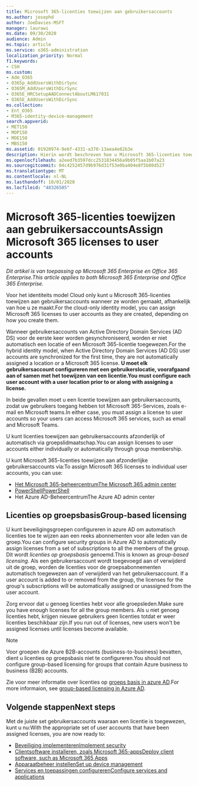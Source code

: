 ```yaml
---
title: Microsoft 365-licenties toewijzen aan gebruikersaccounts
ms.author: josephd
author: JoeDavies-MSFT
manager: laurawi
ms.date: 09/30/2020
audience: Admin
ms.topic: article
ms.service: o365-administration
localization_priority: Normal
f1.keywords:
- CSH
ms.custom:
- Adm_O365
- O365p_AddUsersWithDirSync
- O365M_AddUsersWithDirSync
- O365E_HRCSetupAADConnectAboutLM617031
- O365E_AddUsersWithDirSync
ms.collection:
- Ent_O365
- M365-identity-device-management
search.appverid:
- MET150
- MOP150
- MOE150
- MBS150
ms.assetid: 01920974-9e6f-4331-a370-13aea4e82b3e
description: Hierin wordt beschreven hoe u Microsoft 365-licenties toewijst aan gebruikersaccounts, afzonderlijk of op basis van groepslidmaatschap.
ms.openlocfilehash: a2eed7b3597dcc2531834456a9b05f5aa1b07a23
ms.sourcegitcommit: 04c4252457d9b976d31f53e0ba404e8f5b80d527
ms.translationtype: MT
ms.contentlocale: nl-NL
ms.lasthandoff: 10/01/2020
ms.locfileid: "48326505"
---
```

# <a name="assign-microsoft-365-licenses-to-user-accounts"></a><span data-ttu-id="a1651-103">Microsoft 365-licenties toewijzen aan gebruikersaccounts</span><span class="sxs-lookup"><span data-stu-id="a1651-103">Assign Microsoft 365 licenses to user accounts</span></span>

<span data-ttu-id="a1651-104">*Dit artikel is van toepassing op Microsoft 365 Enterprise en Office 365 Enterprise.*</span><span class="sxs-lookup"><span data-stu-id="a1651-104">*This article applies to both Microsoft 365 Enterprise and Office 365 Enterprise.*</span></span>

<span data-ttu-id="a1651-105">Voor het identiteits model Cloud only kunt u Microsoft 365-licenties toewijzen aan gebruikersaccounts wanneer ze worden gemaakt, afhankelijk van hoe u ze maakt.</span><span class="sxs-lookup"><span data-stu-id="a1651-105">For the cloud-only identity model, you can assign Microsoft 365 licenses to user accounts as they are created, depending on how you create them.</span></span>

<span data-ttu-id="a1651-106">Wanneer gebruikersaccounts van Active Directory Domain Services (AD DS) voor de eerste keer worden gesynchroniseerd, worden er niet automatisch een locatie of een Microsoft 365-licentie toegewezen.</span><span class="sxs-lookup"><span data-stu-id="a1651-106">For the hybrid identity model, when Active Directory Domain Services (AD DS) user accounts are synchronized for the first time, they are not automatically assigned a location or a Microsoft 365 license.</span></span> <span data-ttu-id="a1651-107">**U moet elk gebruikersaccount configureren met een gebruikerslocatie, voorafgaand aan of samen met het toewijzen van een licentie.**</span><span class="sxs-lookup"><span data-stu-id="a1651-107">**You must configure each user account with a user location prior to or along with assigning a license.**</span></span>

<span data-ttu-id="a1651-108">In beide gevallen moet u een licentie toewijzen aan gebruikersaccounts, zodat uw gebruikers toegang hebben tot Microsoft 365-Services, zoals e-mail en Microsoft teams.</span><span class="sxs-lookup"><span data-stu-id="a1651-108">In either case, you must assign a license to user accounts so your users can access Microsoft 365 services, such as email and Microsoft Teams.</span></span>

<span data-ttu-id="a1651-109">U kunt licenties toewijzen aan gebruikersaccounts afzonderlijk of automatisch via groepslidmaatschap.</span><span class="sxs-lookup"><span data-stu-id="a1651-109">You can assign licenses to user accounts either individually or automatically through group membership.</span></span>

<span data-ttu-id="a1651-110">U kunt Microsoft 365-licenties toewijzen aan afzonderlijke gebruikersaccounts via:</span><span class="sxs-lookup"><span data-stu-id="a1651-110">To assign Microsoft 365 licenses to individual user accounts, you can use:</span></span>

- [<span data-ttu-id="a1651-111">Het Microsoft 365-beheercentrum</span><span class="sxs-lookup"><span data-stu-id="a1651-111">The Microsoft 365 admin center</span></span>](https://docs.microsoft.com/microsoft-365/admin/manage/assign-licenses-to-users)
- [<span data-ttu-id="a1651-112">PowerShell</span><span class="sxs-lookup"><span data-stu-id="a1651-112">PowerShell</span></span>](assign-licenses-to-user-accounts-with-microsoft-365-powershell.md)
- <span data-ttu-id="a1651-113">Het Azure AD-Beheercentrum</span><span class="sxs-lookup"><span data-stu-id="a1651-113">The Azure AD admin center</span></span>

## <a name="group-based-licensing"></a><span data-ttu-id="a1651-114">Licenties op groepsbasis</span><span class="sxs-lookup"><span data-stu-id="a1651-114">Group-based licensing</span></span>

<span data-ttu-id="a1651-115">U kunt beveiligingsgroepen configureren in azure AD om automatisch licenties toe te wijzen aan een reeks abonnementen voor alle leden van de groep.</span><span class="sxs-lookup"><span data-stu-id="a1651-115">You can configure security groups in Azure AD to automatically assign licenses from a set of subscriptions to all the members of the group.</span></span> <span data-ttu-id="a1651-116">Dit wordt *licenties op groepsbasis* genoemd.</span><span class="sxs-lookup"><span data-stu-id="a1651-116">This is known as *group-based licensing*.</span></span> <span data-ttu-id="a1651-117">Als een gebruikersaccount wordt toegevoegd aan of verwijderd uit de groep, worden de licenties voor de groepsabonnementen automatisch toegewezen aan of verwijderd van het gebruikersaccount. </span><span class="sxs-lookup"><span data-stu-id="a1651-117">If a user account is added to or removed from the group, the licenses for the group's subscriptions will be automatically assigned or unassigned from the user account.</span></span>

<span data-ttu-id="a1651-118">Zorg ervoor dat u genoeg licenties hebt voor alle groepsleden.</span><span class="sxs-lookup"><span data-stu-id="a1651-118">Make sure you have enough licenses for all the group members.</span></span> <span data-ttu-id="a1651-119">Als u niet genoeg licenties hebt, krijgen nieuwe gebruikers geen licenties totdat er weer licenties beschikbaar zijn.</span><span class="sxs-lookup"><span data-stu-id="a1651-119">If you run out of licenses, new users won't be assigned licenses until licenses become available.</span></span>

>[!Note]
><span data-ttu-id="a1651-120">Voor groepen die Azure B2B-accounts (business-to-business) bevatten, dient u licenties op groepsbasis niet te configureren.</span><span class="sxs-lookup"><span data-stu-id="a1651-120">You should not configure group-based licensing for groups that contain Azure business to business (B2B) accounts.</span></span>
>

<span data-ttu-id="a1651-121">Zie voor meer informatie over licenties op [groeps basis in azure AD](https://docs.microsoft.com/azure/active-directory/fundamentals/active-directory-licensing-whatis-azure-portal).</span><span class="sxs-lookup"><span data-stu-id="a1651-121">For more informaion, see [group-based licensing in Azure AD](https://docs.microsoft.com/azure/active-directory/fundamentals/active-directory-licensing-whatis-azure-portal).</span></span>

## <a name="next-steps"></a><span data-ttu-id="a1651-122">Volgende stappen</span><span class="sxs-lookup"><span data-stu-id="a1651-122">Next steps</span></span>

<span data-ttu-id="a1651-123">Met de juiste set gebruikersaccounts waaraan een licentie is toegewezen, kunt u nu:</span><span class="sxs-lookup"><span data-stu-id="a1651-123">With the appropriate set of user accounts that have been assigned licenses, you are now ready to:</span></span>

- [<span data-ttu-id="a1651-124">Beveiliging implementeren</span><span class="sxs-lookup"><span data-stu-id="a1651-124">Implement security</span></span>](https://docs.microsoft.com/microsoft-365/security/office-365-security/security-roadmap)
- [<span data-ttu-id="a1651-125">Clientsoftware installeren, zoals Microsoft 365-apps</span><span class="sxs-lookup"><span data-stu-id="a1651-125">Deploy client software, such as Microsoft 365 Apps</span></span>](https://docs.microsoft.com/DeployOffice/deployment-guide-microsoft-365-apps)
- [<span data-ttu-id="a1651-126">Apparaatbeheer instellen</span><span class="sxs-lookup"><span data-stu-id="a1651-126">Set up device management</span></span>](device-management-roadmap-microsoft-365.md)
- [<span data-ttu-id="a1651-127">Services en toepassingen configureren</span><span class="sxs-lookup"><span data-stu-id="a1651-127">Configure services and applications</span></span>](configure-services-and-applications.md)
